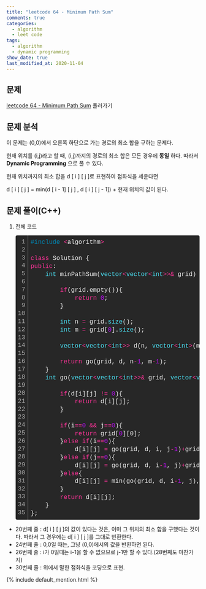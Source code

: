 ```yaml
---
title: "leetcode 64 - Minimum Path Sum"
comments: true
categories:
  - algorithm
  - leet code
tags:
  - algorithm
  - dynamic programming
show_date: true
last_modified_at: 2020-11-04
---
```

## 문제
<a href="https://leetcode.com/problems/minimum-path-sum/" target="_blank">leetcode 64 - Minimum Path Sum</a> 풀러가기

## 문제 분석

이 문제는 (0,0)에서 오른쪽 하단으로 가는 경로의 최소 합을 구하는 문제다.

현재 위치를 (i,j)라고 할 때, (i,j)까지의 경로의 최소 합은 모든 경우에 __동일__ 하다. 따라서 __Dynamic Programming__ 으로 풀 수 있다.

현재 위치까지의 최소 합을 d [ i ] [ j ]로 표현하여 점화식을 세운다면

d [ i ] [ j ] = min(d [ i - 1] [ j ] , d [ i ] [ j - 1]) + 현재 위치의 값이 된다.

## 문제 풀이(C++)

1. 전체 코드

   <div class="colorscripter-code" style="color:#f0f0f0;font-family:Consolas, 'Liberation Mono', Menlo, Courier, monospace !important; position:relative !important;overflow:auto"><table class="colorscripter-code-table" style="margin:0;padding:0;border:none;background-color:#272727;border-radius:4px;" cellspacing="0" cellpadding="0"><tr><td style="padding:6px;border-right:2px solid #4f4f4f"><div style="margin:0;padding:0;word-break:normal;text-align:right;color:#aaa;font-family:Consolas, 'Liberation Mono', Menlo, Courier, monospace !important;line-height:130%"><div style="line-height:130%">1</div><div style="line-height:130%">2</div><div style="line-height:130%">3</div><div style="line-height:130%">4</div><div style="line-height:130%">5</div><div style="line-height:130%">6</div><div style="line-height:130%">7</div><div style="line-height:130%">8</div><div style="line-height:130%">9</div><div style="line-height:130%">10</div><div style="line-height:130%">11</div><div style="line-height:130%">12</div><div style="line-height:130%">13</div><div style="line-height:130%">14</div><div style="line-height:130%">15</div><div style="line-height:130%">16</div><div style="line-height:130%">17</div><div style="line-height:130%">18</div><div style="line-height:130%">19</div><div style="line-height:130%">20</div><div style="line-height:130%">21</div><div style="line-height:130%">22</div><div style="line-height:130%">23</div><div style="line-height:130%">24</div><div style="line-height:130%">25</div><div style="line-height:130%">26</div><div style="line-height:130%">27</div><div style="line-height:130%">28</div><div style="line-height:130%">29</div><div style="line-height:130%">30</div><div style="line-height:130%">31</div><div style="line-height:130%">32</div><div style="line-height:130%">33</div><div style="line-height:130%">34</div><div style="line-height:130%">35</div></div></td><td style="padding:6px 0;text-align:left"><div style="margin:0;padding:0;color:#f0f0f0;font-family:Consolas, 'Liberation Mono', Menlo, Courier, monospace !important;line-height:130%"><div style="padding:0 6px; white-space:pre; line-height:130%"><span style="color:#0086b3">#include</span>&nbsp;<span style="color:#aaffaa"></span><span style="color:#ff3399">&lt;</span>algorithm<span style="color:#aaffaa"></span><span style="color:#ff3399">&gt;</span></div><div style="padding:0 6px; white-space:pre; line-height:130%">&nbsp;</div><div style="padding:0 6px; white-space:pre; line-height:130%"><span style="color:#ff3399">class</span>&nbsp;Solution&nbsp;{</div><div style="padding:0 6px; white-space:pre; line-height:130%"><span style="color:#ff3399">public</span>:</div><div style="padding:0 6px; white-space:pre; line-height:130%">&nbsp;&nbsp;&nbsp;&nbsp;<span style="color:#4be6fa">int</span>&nbsp;minPathSum(<span style="color:#4be6fa">vector</span><span style="color:#ff3399">&lt;</span><span style="color:#4be6fa">vector</span><span style="color:#ff3399">&lt;</span><span style="color:#4be6fa">int</span><span style="color:#ff3399">&gt;</span><span style="color:#aaffaa"></span><span style="color:#ff3399">&gt;</span><span style="color:#aaffaa"></span><span style="color:#ff3399">&amp;</span>&nbsp;grid)&nbsp;{</div><div style="padding:0 6px; white-space:pre; line-height:130%">&nbsp;&nbsp;&nbsp;&nbsp;&nbsp;&nbsp;&nbsp;&nbsp;</div><div style="padding:0 6px; white-space:pre; line-height:130%">&nbsp;&nbsp;&nbsp;&nbsp;&nbsp;&nbsp;&nbsp;&nbsp;<span style="color:#ff3399">if</span>(grid.empty()){</div><div style="padding:0 6px; white-space:pre; line-height:130%">&nbsp;&nbsp;&nbsp;&nbsp;&nbsp;&nbsp;&nbsp;&nbsp;&nbsp;&nbsp;&nbsp;&nbsp;<span style="color:#ff3399">return</span>&nbsp;<span style="color:#c10aff">0</span>;</div><div style="padding:0 6px; white-space:pre; line-height:130%">&nbsp;&nbsp;&nbsp;&nbsp;&nbsp;&nbsp;&nbsp;&nbsp;}&nbsp;&nbsp;&nbsp;&nbsp;&nbsp;&nbsp;&nbsp;&nbsp;</div><div style="padding:0 6px; white-space:pre; line-height:130%">&nbsp;&nbsp;&nbsp;&nbsp;&nbsp;&nbsp;&nbsp;&nbsp;</div><div style="padding:0 6px; white-space:pre; line-height:130%">&nbsp;&nbsp;&nbsp;&nbsp;&nbsp;&nbsp;&nbsp;&nbsp;<span style="color:#4be6fa">int</span>&nbsp;n&nbsp;<span style="color:#aaffaa"></span><span style="color:#ff3399">=</span>&nbsp;grid.<span style="color:#4be6fa">size</span>();</div><div style="padding:0 6px; white-space:pre; line-height:130%">&nbsp;&nbsp;&nbsp;&nbsp;&nbsp;&nbsp;&nbsp;&nbsp;<span style="color:#4be6fa">int</span>&nbsp;m&nbsp;<span style="color:#aaffaa"></span><span style="color:#ff3399">=</span>&nbsp;grid[<span style="color:#c10aff">0</span>].<span style="color:#4be6fa">size</span>();</div><div style="padding:0 6px; white-space:pre; line-height:130%">&nbsp;&nbsp;&nbsp;&nbsp;&nbsp;&nbsp;&nbsp;&nbsp;</div><div style="padding:0 6px; white-space:pre; line-height:130%">&nbsp;&nbsp;&nbsp;&nbsp;&nbsp;&nbsp;&nbsp;&nbsp;<span style="color:#4be6fa">vector</span><span style="color:#ff3399">&lt;</span><span style="color:#4be6fa">vector</span><span style="color:#ff3399">&lt;</span><span style="color:#4be6fa">int</span><span style="color:#ff3399">&gt;</span><span style="color:#aaffaa"></span><span style="color:#ff3399">&gt;</span>&nbsp;d(n,&nbsp;<span style="color:#4be6fa">vector</span><span style="color:#ff3399">&lt;</span><span style="color:#4be6fa">int</span><span style="color:#ff3399">&gt;</span>(m,&nbsp;<span style="color:#c10aff">0</span>));</div><div style="padding:0 6px; white-space:pre; line-height:130%">&nbsp;&nbsp;&nbsp;&nbsp;&nbsp;&nbsp;&nbsp;&nbsp;</div><div style="padding:0 6px; white-space:pre; line-height:130%">&nbsp;&nbsp;&nbsp;&nbsp;&nbsp;&nbsp;&nbsp;&nbsp;<span style="color:#ff3399">return</span>&nbsp;go(grid,&nbsp;d,&nbsp;n<span style="color:#aaffaa"></span><span style="color:#ff3399">-</span><span style="color:#c10aff">1</span>,&nbsp;m<span style="color:#aaffaa"></span><span style="color:#ff3399">-</span><span style="color:#c10aff">1</span>);</div><div style="padding:0 6px; white-space:pre; line-height:130%">&nbsp;&nbsp;&nbsp;&nbsp;}</div><div style="padding:0 6px; white-space:pre; line-height:130%">&nbsp;&nbsp;&nbsp;&nbsp;<span style="color:#4be6fa">int</span>&nbsp;go(<span style="color:#4be6fa">vector</span><span style="color:#ff3399">&lt;</span><span style="color:#4be6fa">vector</span><span style="color:#ff3399">&lt;</span><span style="color:#4be6fa">int</span><span style="color:#ff3399">&gt;</span><span style="color:#aaffaa"></span><span style="color:#ff3399">&gt;</span><span style="color:#aaffaa"></span><span style="color:#ff3399">&amp;</span>&nbsp;grid,&nbsp;<span style="color:#4be6fa">vector</span><span style="color:#ff3399">&lt;</span><span style="color:#4be6fa">vector</span><span style="color:#ff3399">&lt;</span><span style="color:#4be6fa">int</span><span style="color:#ff3399">&gt;</span><span style="color:#aaffaa"></span><span style="color:#ff3399">&gt;</span><span style="color:#aaffaa"></span><span style="color:#ff3399">&amp;</span>&nbsp;d,&nbsp;<span style="color:#4be6fa">int</span>&nbsp;i,&nbsp;<span style="color:#4be6fa">int</span>&nbsp;j){</div><div style="padding:0 6px; white-space:pre; line-height:130%">&nbsp;&nbsp;&nbsp;&nbsp;&nbsp;&nbsp;&nbsp;&nbsp;</div><div style="padding:0 6px; white-space:pre; line-height:130%">&nbsp;&nbsp;&nbsp;&nbsp;&nbsp;&nbsp;&nbsp;&nbsp;<span style="color:#ff3399">if</span>(d[i][j]&nbsp;<span style="color:#aaffaa"></span><span style="color:#ff3399">!</span><span style="color:#aaffaa"></span><span style="color:#ff3399">=</span>&nbsp;<span style="color:#c10aff">0</span>){</div><div style="padding:0 6px; white-space:pre; line-height:130%">&nbsp;&nbsp;&nbsp;&nbsp;&nbsp;&nbsp;&nbsp;&nbsp;&nbsp;&nbsp;&nbsp;&nbsp;<span style="color:#ff3399">return</span>&nbsp;d[i][j];</div><div style="padding:0 6px; white-space:pre; line-height:130%">&nbsp;&nbsp;&nbsp;&nbsp;&nbsp;&nbsp;&nbsp;&nbsp;}</div><div style="padding:0 6px; white-space:pre; line-height:130%">&nbsp;&nbsp;&nbsp;&nbsp;&nbsp;&nbsp;&nbsp;&nbsp;</div><div style="padding:0 6px; white-space:pre; line-height:130%">&nbsp;&nbsp;&nbsp;&nbsp;&nbsp;&nbsp;&nbsp;&nbsp;<span style="color:#ff3399">if</span>(i<span style="color:#aaffaa"></span><span style="color:#ff3399">=</span><span style="color:#aaffaa"></span><span style="color:#ff3399">=</span><span style="color:#c10aff">0</span>&nbsp;<span style="color:#aaffaa"></span><span style="color:#ff3399">&amp;</span><span style="color:#aaffaa"></span><span style="color:#ff3399">&amp;</span>&nbsp;j<span style="color:#aaffaa"></span><span style="color:#ff3399">=</span><span style="color:#aaffaa"></span><span style="color:#ff3399">=</span><span style="color:#c10aff">0</span>){</div><div style="padding:0 6px; white-space:pre; line-height:130%">&nbsp;&nbsp;&nbsp;&nbsp;&nbsp;&nbsp;&nbsp;&nbsp;&nbsp;&nbsp;&nbsp;&nbsp;<span style="color:#ff3399">return</span>&nbsp;grid[<span style="color:#c10aff">0</span>][0];</div><div style="padding:0 6px; white-space:pre; line-height:130%">&nbsp;&nbsp;&nbsp;&nbsp;&nbsp;&nbsp;&nbsp;&nbsp;}<span style="color:#ff3399">else</span>&nbsp;<span style="color:#ff3399">if</span>(i<span style="color:#aaffaa"></span><span style="color:#ff3399">=</span><span style="color:#aaffaa"></span><span style="color:#ff3399">=</span><span style="color:#c10aff">0</span>){</div><div style="padding:0 6px; white-space:pre; line-height:130%">&nbsp;&nbsp;&nbsp;&nbsp;&nbsp;&nbsp;&nbsp;&nbsp;&nbsp;&nbsp;&nbsp;&nbsp;d[i][j]&nbsp;<span style="color:#aaffaa"></span><span style="color:#ff3399">=</span>&nbsp;go(grid,&nbsp;d,&nbsp;i,&nbsp;j<span style="color:#aaffaa"></span><span style="color:#ff3399">-</span><span style="color:#c10aff">1</span>)<span style="color:#aaffaa"></span><span style="color:#ff3399">+</span>grid[i][j];</div><div style="padding:0 6px; white-space:pre; line-height:130%">&nbsp;&nbsp;&nbsp;&nbsp;&nbsp;&nbsp;&nbsp;&nbsp;}<span style="color:#ff3399">else</span>&nbsp;<span style="color:#ff3399">if</span>(j<span style="color:#aaffaa"></span><span style="color:#ff3399">=</span><span style="color:#aaffaa"></span><span style="color:#ff3399">=</span><span style="color:#c10aff">0</span>){</div><div style="padding:0 6px; white-space:pre; line-height:130%">&nbsp;&nbsp;&nbsp;&nbsp;&nbsp;&nbsp;&nbsp;&nbsp;&nbsp;&nbsp;&nbsp;&nbsp;d[i][j]&nbsp;<span style="color:#aaffaa"></span><span style="color:#ff3399">=</span>&nbsp;go(grid,&nbsp;d,&nbsp;i<span style="color:#aaffaa"></span><span style="color:#ff3399">-</span><span style="color:#c10aff">1</span>,&nbsp;j)<span style="color:#aaffaa"></span><span style="color:#ff3399">+</span>grid[i][j];</div><div style="padding:0 6px; white-space:pre; line-height:130%">&nbsp;&nbsp;&nbsp;&nbsp;&nbsp;&nbsp;&nbsp;&nbsp;}<span style="color:#ff3399">else</span>{</div><div style="padding:0 6px; white-space:pre; line-height:130%">&nbsp;&nbsp;&nbsp;&nbsp;&nbsp;&nbsp;&nbsp;&nbsp;&nbsp;&nbsp;&nbsp;&nbsp;d[i][j]&nbsp;<span style="color:#aaffaa"></span><span style="color:#ff3399">=</span>&nbsp;min(go(grid,&nbsp;d,&nbsp;i<span style="color:#aaffaa"></span><span style="color:#ff3399">-</span><span style="color:#c10aff">1</span>,&nbsp;j),&nbsp;go(grid,&nbsp;d,&nbsp;i,&nbsp;j<span style="color:#aaffaa"></span><span style="color:#ff3399">-</span><span style="color:#c10aff">1</span>))<span style="color:#aaffaa"></span><span style="color:#ff3399">+</span>grid[i][j];</div><div style="padding:0 6px; white-space:pre; line-height:130%">&nbsp;&nbsp;&nbsp;&nbsp;&nbsp;&nbsp;&nbsp;&nbsp;}&nbsp;&nbsp;&nbsp;</div><div style="padding:0 6px; white-space:pre; line-height:130%">&nbsp;&nbsp;&nbsp;&nbsp;&nbsp;&nbsp;&nbsp;&nbsp;<span style="color:#ff3399">return</span>&nbsp;d[i][j];</div><div style="padding:0 6px; white-space:pre; line-height:130%">&nbsp;&nbsp;&nbsp;&nbsp;}</div><div style="padding:0 6px; white-space:pre; line-height:130%">};</div></div><div style="text-align:right;margin-top:-13px;margin-right:5px;font-size:9px;font-style:italic"><a href="http://colorscripter.com/info#e" target="_blank" style="color:#4f4f4ftext-decoration:none">Colored by Color Scripter</a></div></td><td style="vertical-align:bottom;padding:0 2px 4px 0"><a href="http://colorscripter.com/info#e" target="_blank" style="text-decoration:none;color:white"><span style="font-size:9px;word-break:normal;background-color:#4f4f4f;color:white;border-radius:10px;padding:1px">cs</span></a></td></tr></table></div>

* 20번째 줄 : d[ i ] [ j ]의 값이 있다는 것은, 이미 그 위치의 최소 합을 구했다는 것이다. 따라서 그 경우에는 d[ i ] [ j ]를 그대로 반환한다.
* 24번째 줄 : 0,0일 때는, 그냥 (0,0)에서의 값을 반환하면 된다.
* 26번째 줄 : i가 0일때는 i-1을 할 수 없으므로 j-1만 할 수 있다.(28번째도 마찬가지)
* 30번째 줄 : 위에서 말한 점화식을 코딩으로 표현.



 {% include default_mention.html %}